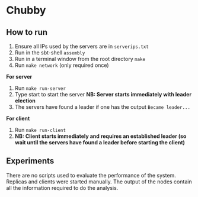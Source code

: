 # Chubby

## How to run

1. Ensure all IPs used by the servers are in `serverips.txt`
2. Run in the sbt-shell `assembly`
3. Run in a terminal window from the root directory `make`
4. Run `make network` (only required once)

**For server**
1. Run `make run-server`
2. Type start to start the server **NB: Server starts immediately with leader election**
3. The servers have found a leader if one has the output `Became leader...`

**For client**
1. Run `make run-client`
2. **NB: Client starts immediately and requires an established leader (so wait until the servers have found a leader before starting the client)**

## Experiments
There are no scripts used to evaluate the performance of the system. Replicas and clients were started manually.
The output of the nodes contain all the information required to do the analysis.